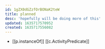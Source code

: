 ```yaml
---
id: 1gZX0dGZzfOrBONaK2teW
title: planned
desc: 'hopefully will be doing more of this'
updated: 1635717570952
created: 1635717556082
---
```


- [[p.instanceOf]] [[c.ActivityPredicate]]

